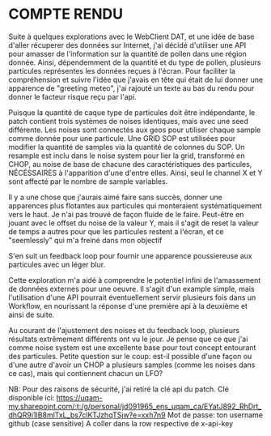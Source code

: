 <h1>COMPTE RENDU</h1>

Suite à quelques explorations avec le WebClient DAT, et une idée de base d'aller récuperer des données sur Internet, j'ai décidé d'utiliser une API pour amasser de l'information sur la
quantité de pollen dans une région donnée. Ainsi, dépendemment de la quantité et du type de pollen, plusieurs particules représentes les données reçues à l'écran. 
Pour faciliter la compréhension et suivre l'idée que j'avais en tête qui était de lui donner une apparence de "greeting meteo", j'ai rajouté un texte au bas du rendu pour donner le facteur
risque reçu par l'api.

Puisque la quantité de caque type de particules doit être indépendante, le patch contient trois systèmes de noises identiques, mais avec une seed différente. Les noises sont connectés aux
geos pour utiliser chaque sample comme donnée pour une particule. Une GRID SOP est utilisées pour modifier la quantité de samples via la quantité de colonnes du SOP. Un resample est inclu
dans le noise system pour lier la grid, transformé en CHOP, au noise de base de chacune des caractéristiques des particules, NÉCÉSSAIRES à l'apparition d'une d'entre elles. Ainsi, seul le
channel X et Y sont affecté par le nombre de sample variables.  

Il y a une chose que j'aurais aimé faire sans succès, donner une apparences plus flotantes aux particules qui monteraient systématiquement vers le haut. Je n'ai pas trouvé de façon fluide
de le faire. Peut-être en jouant avec le offset du noise de la valeur Y, mais il s'agit de reset la valeur de temps a autres pour que les particules restent a l'écran, et ce "seemlessly" qui
m'a freiné dans mon objectif

S'en suit un feedback loop pour fournir une apparence poussiereuse aux particules avec un léger blur.

Cette exploration m'a aidé à comprendre le potentiel infini de l'amassement de données externes pour une oeuvre. Il s'agit d'un example simple, mais l'utilisation d'une API pourrait
éventuellement servir plusieurs fois dans un Workflow, en nourissant la réponse d'une première api à la deuxième et ainsi de suite.

Au courant de l'ajustement des noises et du feedback loop, plusieurs résultats extrêmement différents ont vu le jour. Je pense que ce que j'ai comme noise system est une excellente base pour
tout concept entourant des particules. Petite question sur le coup: est-il possible d'une façon ou d'une autre d'avoir un CHOP a plusieurs samples (comme les noises dans ce cas), mais qui 
contiennent chacun un LFO?

NB: Pour des raisons de sécurité, j'ai retiré la clé api du patch. Clé disponible ici: https://uqam-my.sharepoint.com/:t:/g/personal/jd091965_ens_uqam_ca/EYatJ892_RhDrt_dhQR9i1IB8mlTxL_bs7clKTJzhqTSjw?e=xxh7n9
Mot de passe: ton username github (case sensitive)
A coller dans la row respective de x-api-key
